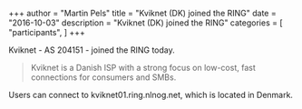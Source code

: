 +++
author = "Martin Pels"
title = "Kviknet (DK) joined the RING"
date = "2016-10-03"
description = "Kviknet (DK) joined the RING"
categories = [
    "participants",
]
+++

Kviknet - AS 204151 - joined the RING today.

> Kviknet is a Danish ISP with a strong focus on low-cost, fast connections for consumers and SMBs.

Users can connect to kviknet01.ring.nlnog.net, which is located in Denmark.


